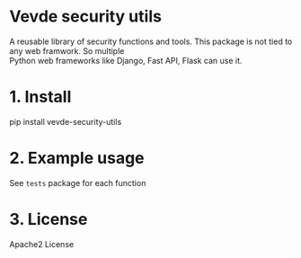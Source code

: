 # Vevde security utils
A reusable library of security functions and tools. This package is not tied to any web framwork. So multiple  
Python web frameworks like Django, Fast API, Flask can use it.

# 1. Install
pip install vevde-security-utils

# 2. Example usage
See `tests` package for each function

# 3. License
Apache2 License
